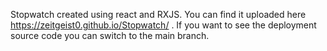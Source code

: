 Stopwatch created using react and RXJS.
You can find it uploaded here https://zeitgeist0.github.io/Stopwatch/ .
If you want to see the deployment source code you can switch to the main branch.
